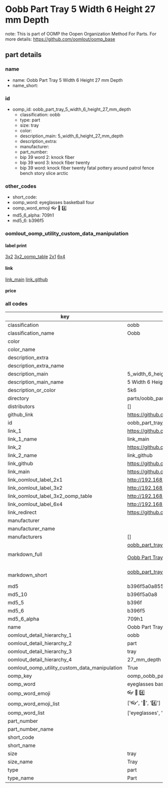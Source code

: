 # Oobb Part Tray 5 Width 6 Height 27 mm Depth  

note: This is part of OOMP the Oopen Organization Method For Parts. For more details: https://github.com/oomlout/oomp_base

##  part details
  







### name
* name: Oobb Part Tray 5 Width 6 Height 27 mm Depth
* name_short: 
### id
* oomp_id: oobb_part_tray_5_width_6_height_27_mm_depth
  * classification: oobb
  * type: part
  * size: tray
  * color: 
  * description_main: 5_width_6_height_27_mm_depth
  * description_extra: 
  * manufacturer: 
  * part_number: 
  * bip 39 word 2: knock fiber
  * bip 39 word 3: knock fiber twenty
  * bip 39 word: knock fiber twenty fatal pottery around patrol fence bench story slice arctic

### other_codes
* short_code: 
* oomp_word: eyeglasses basketball four
* oomp_word_emoji :eyeglasses: :basketball: :four:
* md5_6_alpha: 709h1
* md5_6: b396f5






### oomlout_oomp_utility_custom_data_manipulation
#### label print
[3x2](http://192.168.1.245:1112/?label=oomp%20709h1)
[3x2_oomp_table](http://192.168.1.108:1112/?label=oomp%20709h1)
[2x1](http://192.168.1.242:1112/?label=oomp%20709h1)
[6x4](http://192.168.1.55:1112/?label=oomp%20709h1)    

#### link

[link_main](https://github.com/oomlout/oomlout_oomp_version_1_messy/tree/main/parts/oobb_part_tray_5_width_6_height_27_mm_depth) [link_github](https://github.com/oomlout/oomlout_oomp_version_1_messy/tree/main/parts/oobb_part_tray_5_width_6_height_27_mm_depth)                             

#### price







### all codes 
| key | value |  
| --- | --- |  
| classification | oobb |  
| classification_name | Oobb |  
| color |  |  
| color_name |  |  
| description_extra |  |  
| description_extra_name |  |  
| description_main | 5_width_6_height_27_mm_depth |  
| description_main_name | 5 Width 6 Height 27 mm Depth |  
| description_or_color | 5k6 |  
| directory | parts/oobb_part_tray_5_width_6_height_27_mm_depth |  
| distributors | [] |  
| github_link | https://github.com/oomlout/oomlout_oomp_part_src/tree/main/parts/oobb_part_tray_5_width_6_height_27_mm_depth |  
| id | oobb_part_tray_5_width_6_height_27_mm_depth |  
| link_1 | https://github.com/oomlout/oomlout_oomp_version_1_messy/tree/main/parts/oobb_part_tray_5_width_6_height_27_mm_depth |  
| link_1_name | link_main |  
| link_2 | https://github.com/oomlout/oomlout_oomp_version_1_messy/tree/main/parts/oobb_part_tray_5_width_6_height_27_mm_depth |  
| link_2_name | link_github |  
| link_github | https://github.com/oomlout/oomlout_oomp_version_1_messy/tree/main/parts/oobb_part_tray_5_width_6_height_27_mm_depth |  
| link_main | https://github.com/oomlout/oomlout_oomp_version_1_messy/tree/main/parts/oobb_part_tray_5_width_6_height_27_mm_depth |  
| link_oomlout_label_2x1 | http://192.168.1.242:1112/?label=oomp%20709h1 |  
| link_oomlout_label_3x2 | http://192.168.1.245:1112/?label=oomp%20709h1 |  
| link_oomlout_label_3x2_oomp_table | http://192.168.1.108:1112/?label=oomp%20709h1 |  
| link_oomlout_label_6x4 | http://192.168.1.55:1112/?label=oomp%20709h1 |  
| link_redirect | https://github.com/oomlout/oomlout_oomp_version_1_messy/tree/main/parts/oobb_part_tray_5_width_6_height_27_mm_depth |  
| manufacturer |  |  
| manufacturer_name |  |  
| manufacturers | [] |  
| markdown_full | [oobb_part_tray_5_width_6_height_27_mm_depth](none)<br>[](none)<br>[Oobb Part Tray 5 Width 6 Height 27 Mm Depth](none)<br><br> |  
| markdown_short | [oobb_part_tray_5_width_6_height_27_mm_depth](none)<br><br> |  
| md5 | b396f5a0a855142430d47539d6556bde |  
| md5_10 | b396f5a0a8 |  
| md5_5 | b396f |  
| md5_6 | b396f5 |  
| md5_6_alpha | 709h1 |  
| name | Oobb Part Tray 5 Width 6 Height 27 mm Depth |  
| oomlout_detail_hierarchy_1 | oobb |  
| oomlout_detail_hierarchy_2 | part |  
| oomlout_detail_hierarchy_3 | tray |  
| oomlout_detail_hierarchy_4 | 27_mm_depth |  
| oomlout_oomp_utility_custom_data_manipulation | True |  
| oomp_key | oomp_oobb_part_tray_5_width_6_height_27_mm_depth |  
| oomp_word | eyeglasses basketball four |  
| oomp_word_emoji | :eyeglasses: :basketball: :four: |  
| oomp_word_emoji_list | [':eyeglasses:', ':basketball:', ':four:'] |  
| oomp_word_list | ['eyeglasses', 'basketball', 'four'] |  
| part_number |  |  
| part_number_name |  |  
| short_code |  |  
| short_name |  |  
| size | tray |  
| size_name | Tray |  
| type | part |  
| type_name | Part |  
